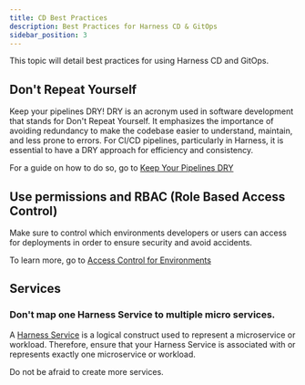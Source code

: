 ```yaml
---
title: CD Best Practices
description: Best Practices for Harness CD & GitOps
sidebar_position: 3
---
```


This topic will detail best practices for using Harness CD and GitOps.

## Don't Repeat Yourself

Keep your pipelines DRY! DRY is an acronym used in software development that stands for Don't Repeat Yourself. It emphasizes the importance of avoiding redundancy to make the codebase easier to understand, maintain, and less prone to errors. For CI/CD pipelines, particularly in Harness, it is essential to have a DRY approach for efficiency and consistency.

For a guide on how to do so, go to [Keep Your Pipelines DRY](/docs/continuous-delivery/cd-onboarding/new-user/rampup-dry)

## Use permissions and RBAC (Role Based Access Control)

Make sure to control which environments developers or users can access for deployments in order to ensure security and avoid accidents. 

To learn more, go to [Access Control for Environments](/docs/continuous-delivery/cd-onboarding/existing-user/prevent-devs-deploying-higher-env)

## Services

### Don't map one Harness Service to multiple micro services. 

A [Harness Service](/docs/continuous-delivery/get-started/key-concepts#service) is a logical construct used to represent a microservice or workload. Therefore, ensure that your Harness Service is associated with or represents exactly one microservice or workload. 

Do not be afraid to create more services. 
